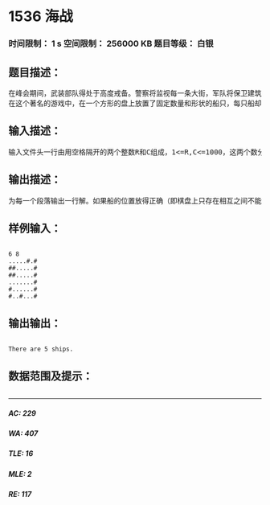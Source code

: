 # 1536 海战   
### 时间限制： 1 s     空间限制： 256000 KB     题目等级： 白银  
## 题目描述：  

<pre>
在峰会期间，武装部队得处于高度戒备。警察将监视每一条大街，军队将保卫建筑物，领空将布满了F-2003飞机。此外，巡洋船只和舰队将被派去保护海岸线。不幸的是因为种种原因，国防海军部仅有很少的几位军官能指挥大型海战。因此，他们考虑培养一些新的海军指挥官，他们选择了“海战”游戏来帮助学习。
在这个著名的游戏中，在一个方形的盘上放置了固定数量和形状的船只，每只船却不能碰到其它的船。在这个题中，我们仅考虑船是方形的，所有的船只都是由图形组成的方形。编写程序求出该棋盘上放置的船只的总数。
</pre>
  
  
## 输入描述：  

<pre>
输入文件头一行由用空格隔开的两个整数R和C组成，1<=R,C<=1000，这两个数分别表示游戏棋盘的行数和列数。接下来的R行每行包含C个字符，每个字符可以为“#”，也可为“.”，“#”表示船只的一部分，“.”表示水。
</pre>
  
  
## 输出描述：  

<pre>
为每一个段落输出一行解。如果船的位置放得正确（即棋盘上只存在相互之间不能接触的方形，如果两个“#”号上下相邻或左右相邻却分属两艘不同的船只，则称这两艘船相互接触了）。就输出一段话“There are S ships.”,S表示船只的数量。否则输出“Bad placement.”。
</pre>
  
  
## 样例输入：  

<pre><code>
6 8
.....#.#
##.....#
##.....#
.......#
#......#
#..#...#
</code></pre>
  
  
## 输出输出：  

<pre><code>
There are 5 ships.
</code></pre>
  
  
## 数据范围及提示：  

<pre>
</pre>
  
  
***  

##### AC: 229  
##### WA: 407  
##### TLE: 16  
##### MLE: 2  
##### RE: 117  
